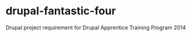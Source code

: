 drupal-fantastic-four
=====================

Drupal project requirement for Drupal Apprentice Training Program 2014
